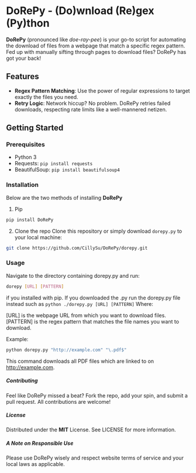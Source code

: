 # DoRePy - (Do)wnload (Re)gex (Py)thon

**DoRePy** (pronounced like *doe-ray-pee*) is your go-to script for automating the download of files from a webpage that match a specific regex pattern. Fed up with manually sifting through pages to download files? DoRePy has got your back!

## Features

- **Regex Pattern Matching**: Use the power of regular expressions to target exactly the files you need.
- **Retry Logic**: Network hiccup? No problem. DoRePy retries failed downloads, respecting rate limits like a well-mannered netizen.

## Getting Started

### Prerequisites

- Python 3
- Requests: `pip install requests`
- BeautifulSoup: `pip install beautifulsoup4`

### Installation

Below are the two methods of installing **DoRePy**
1. Pip

```bash
pip install DoRePy
```

2. Clone the repo
Clone this repository or simply download `dorepy.py` to your local machine:

```bash
git clone https://github.com/CillySu/DoRePy/dorepy.git
```

### Usage
Navigate to the directory containing dorepy.py and run:

```bash
dorepy [URL] [PATTERN]
```

if you installed with pip. If you downloaded the .py run the dorepy.py file instead such as `python ./dorepy.py [URL] [PATTERN]`
Where:

[URL] is the webpage URL from which you want to download files.
[PATTERN] is the regex pattern that matches the file names you want to download.

Example:

```bash
python dorepy.py "http://example.com" "\.pdf$"
```

This command downloads all PDF files which are linked to on http://example.com.

##### Contributing
Feel like DoRePy missed a beat? Fork the repo, add your spin, and submit a pull request. All contributions are welcome!

##### License
Distributed under the **MIT** License. See LICENSE for more information.

##### A Note on Responsible Use
Please use DoRePy wisely and respect website terms of service and your local laws as applicable.
